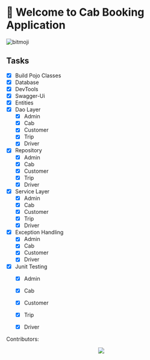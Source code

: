 # 🚕 Welcome to Cab Booking Application

![bitmoji](https://sdk.bitmoji.com/render/panel/192d631c-0d66-4d06-a2c7-01347e2a4609-d75df9f5-6562-486f-8f69-5ac0dbc277cf-v1.png?transparent=1&palette=1&width=246)
## Tasks

- [x] Build Pojo Classes
- [x] Database
- [x] DevTools
- [x] Swagger-Ui
- [x] Entities
- [x] Dao Layer
  - [x] Admin
  - [x] Cab
  - [x] Customer
  - [x] Trip
  - [x] Driver
- [x] Repository
  - [x] Admin
  - [x] Cab
  - [x] Customer
  - [x] Trip
  - [x] Driver
- [x] Service Layer
  - [x] Admin
  - [x] Cab
  - [x] Customer
  - [x] Trip
  - [x] Driver
- [x] Exception Handling
  - [x] Admin
  - [x] Cab
  - [x] Customer
  - [x] Driver
- [x] Junit Testing
  - [x] Admin
  - [x] Cab
  - [x] Customer
  - [x] Trip
  - [x] Driver


Contributors:
<br>
<p  align="center">
<a href="https://github.com/shadow-prince/cab-booking-sprint/graphs/contributors">
  <img  src="https://contrib.rocks/image?repo=shadow-prince/cab-booking-sprint" />
</a>
</p>

